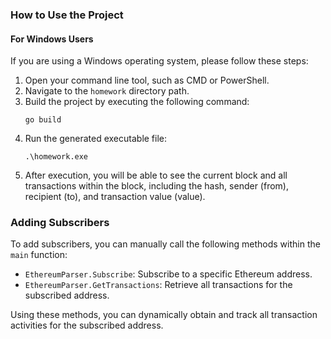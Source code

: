### How to Use the Project

#### For Windows Users
If you are using a Windows operating system, please follow these steps:

1. Open your command line tool, such as CMD or PowerShell.
2. Navigate to the `homework` directory path.
3. Build the project by executing the following command:
   ```
   go build
   ```
4. Run the generated executable file:
   ```
   .\homework.exe
   ```
5. After execution, you will be able to see the current block and all transactions within the block, including the hash, sender (from), recipient (to), and transaction value (value).

### Adding Subscribers

To add subscribers, you can manually call the following methods within the `main` function:

- `EthereumParser.Subscribe`: Subscribe to a specific Ethereum address.
- `EthereumParser.GetTransactions`: Retrieve all transactions for the subscribed address.

Using these methods, you can dynamically obtain and track all transaction activities for the subscribed address.
